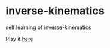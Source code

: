 # inverse-kinematics
self learning of inverse-kinematics

Play it [here](https://necolo.github.io/inverse-kinematics/)
